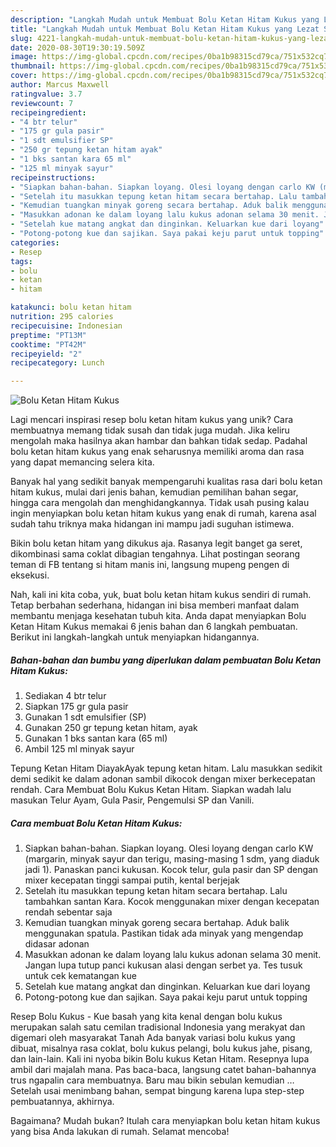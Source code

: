 ```yaml
---
description: "Langkah Mudah untuk Membuat Bolu Ketan Hitam Kukus yang Lezat Sekali"
title: "Langkah Mudah untuk Membuat Bolu Ketan Hitam Kukus yang Lezat Sekali"
slug: 4221-langkah-mudah-untuk-membuat-bolu-ketan-hitam-kukus-yang-lezat-sekali
date: 2020-08-30T19:30:19.509Z
image: https://img-global.cpcdn.com/recipes/0ba1b98315cd79ca/751x532cq70/bolu-ketan-hitam-kukus-foto-resep-utama.jpg
thumbnail: https://img-global.cpcdn.com/recipes/0ba1b98315cd79ca/751x532cq70/bolu-ketan-hitam-kukus-foto-resep-utama.jpg
cover: https://img-global.cpcdn.com/recipes/0ba1b98315cd79ca/751x532cq70/bolu-ketan-hitam-kukus-foto-resep-utama.jpg
author: Marcus Maxwell
ratingvalue: 3.7
reviewcount: 7
recipeingredient:
- "4 btr telur"
- "175 gr gula pasir"
- "1 sdt emulsifier SP"
- "250 gr tepung ketan hitam ayak"
- "1 bks santan kara 65 ml"
- "125 ml minyak sayur"
recipeinstructions:
- "Siapkan bahan-bahan. Siapkan loyang. Olesi loyang dengan carlo KW (margarin, minyak sayur dan terigu, masing-masing 1 sdm, yang diaduk jadi 1). Panaskan panci kukusan. Kocok telur, gula pasir dan SP dengan mixer kecepatan tinggi sampai putih, kental berjejak"
- "Setelah itu masukkan tepung ketan hitam secara bertahap. Lalu tambahkan santan Kara. Kocok menggunakan mixer dengan kecepatan rendah sebentar saja"
- "Kemudian tuangkan minyak goreng secara bertahap. Aduk balik menggunakan spatula. Pastikan tidak ada minyak yang mengendap didasar adonan"
- "Masukkan adonan ke dalam loyang lalu kukus adonan selama 30 menit. Jangan lupa tutup panci kukusan alasi dengan serbet ya. Tes tusuk untuk cek kematangan kue"
- "Setelah kue matang angkat dan dinginkan. Keluarkan kue dari loyang"
- "Potong-potong kue dan sajikan. Saya pakai keju parut untuk topping"
categories:
- Resep
tags:
- bolu
- ketan
- hitam

katakunci: bolu ketan hitam 
nutrition: 295 calories
recipecuisine: Indonesian
preptime: "PT13M"
cooktime: "PT42M"
recipeyield: "2"
recipecategory: Lunch

---
```



![Bolu Ketan Hitam Kukus](https://img-global.cpcdn.com/recipes/0ba1b98315cd79ca/751x532cq70/bolu-ketan-hitam-kukus-foto-resep-utama.jpg)

Lagi mencari inspirasi resep bolu ketan hitam kukus yang unik? Cara membuatnya memang tidak susah dan tidak juga mudah. Jika keliru mengolah maka hasilnya akan hambar dan bahkan tidak sedap. Padahal bolu ketan hitam kukus yang enak seharusnya memiliki aroma dan rasa yang dapat memancing selera kita.

Banyak hal yang sedikit banyak mempengaruhi kualitas rasa dari bolu ketan hitam kukus, mulai dari jenis bahan, kemudian pemilihan bahan segar, hingga cara mengolah dan menghidangkannya. Tidak usah pusing kalau ingin menyiapkan bolu ketan hitam kukus yang enak di rumah, karena asal sudah tahu triknya maka hidangan ini mampu jadi suguhan istimewa.

Bikin bolu ketan hitam yang dikukus aja. Rasanya legit banget ga seret, dikombinasi sama coklat dibagian tengahnya. Lihat postingan seorang teman di FB tentang si hitam manis ini, langsung mupeng pengen di eksekusi.


Nah, kali ini kita coba, yuk, buat bolu ketan hitam kukus sendiri di rumah. Tetap berbahan sederhana, hidangan ini bisa memberi manfaat dalam membantu menjaga kesehatan tubuh kita. Anda dapat menyiapkan Bolu Ketan Hitam Kukus memakai 6 jenis bahan dan 6 langkah pembuatan. Berikut ini langkah-langkah untuk menyiapkan hidangannya.

<!--inarticleads1-->

##### Bahan-bahan dan bumbu yang diperlukan dalam pembuatan Bolu Ketan Hitam Kukus:

1. Sediakan 4 btr telur
1. Siapkan 175 gr gula pasir
1. Gunakan 1 sdt emulsifier (SP)
1. Gunakan 250 gr tepung ketan hitam, ayak
1. Gunakan 1 bks santan kara (65 ml)
1. Ambil 125 ml minyak sayur


Tepung Ketan Hitam DiayakAyak tepung ketan hitam. Lalu masukkan sedikit demi sedikit ke dalam adonan sambil dikocok dengan mixer berkecepatan rendah. Cara Membuat Bolu Kukus Ketan Hitam. Siapkan wadah lalu masukan Telur Ayam, Gula Pasir, Pengemulsi SP dan Vanili. 

<!--inarticleads2-->

##### Cara membuat Bolu Ketan Hitam Kukus:

1. Siapkan bahan-bahan. Siapkan loyang. Olesi loyang dengan carlo KW (margarin, minyak sayur dan terigu, masing-masing 1 sdm, yang diaduk jadi 1). Panaskan panci kukusan. Kocok telur, gula pasir dan SP dengan mixer kecepatan tinggi sampai putih, kental berjejak
1. Setelah itu masukkan tepung ketan hitam secara bertahap. Lalu tambahkan santan Kara. Kocok menggunakan mixer dengan kecepatan rendah sebentar saja
1. Kemudian tuangkan minyak goreng secara bertahap. Aduk balik menggunakan spatula. Pastikan tidak ada minyak yang mengendap didasar adonan
1. Masukkan adonan ke dalam loyang lalu kukus adonan selama 30 menit. Jangan lupa tutup panci kukusan alasi dengan serbet ya. Tes tusuk untuk cek kematangan kue
1. Setelah kue matang angkat dan dinginkan. Keluarkan kue dari loyang
1. Potong-potong kue dan sajikan. Saya pakai keju parut untuk topping


Resep Bolu Kukus - Kue basah yang kita kenal dengan bolu kukus merupakan salah satu cemilan tradisional Indonesia yang merakyat dan digemari oleh masyarakat Tanah Ada banyak variasi bolu kukus yang dibuat, misalnya rasa coklat, bolu kukus pelangi, bolu kukus jahe, pisang, dan lain-lain. Kali ini nyoba bikin Bolu kukus Ketan Hitam. Resepnya lupa ambil dari majalah mana. Pas baca-baca, langsung catet bahan-bahannya trus ngapalin cara membuatnya. Baru mau bikin sebulan kemudian … Setelah usai menimbang bahan, sempat bingung karena lupa step-step pembuatannya, akhirnya. 

Bagaimana? Mudah bukan? Itulah cara menyiapkan bolu ketan hitam kukus yang bisa Anda lakukan di rumah. Selamat mencoba!
